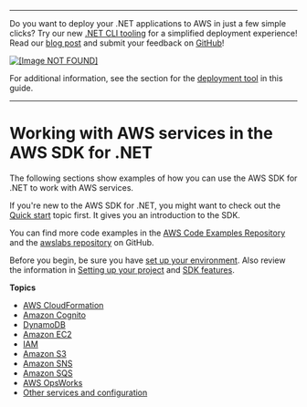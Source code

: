 --------

Do you want to deploy your \.NET applications to AWS in just a few simple clicks? Try our new [\.NET CLI tooling](https://www.nuget.org/packages/AWS.Deploy.CLI/) for a simplified deployment experience\! Read our [blog post](https://aws.amazon.com/blogs/developer/reimagining-the-aws-net-deployment-experience/) and submit your feedback on [GitHub](https://github.com/aws/aws-dotnet-deploy)\!

 [ ![\[Image NOT FOUND\]](http://docs.aws.amazon.com/sdk-for-net/v3/developer-guide/images/BannerButton.png) ](https://github.com/aws/aws-dotnet-deploy/)

For additional information, see the section for the [deployment tool](https://docs.aws.amazon.com/sdk-for-net/v3/developer-guide/deployment-tool.html) in this guide\.

--------

# Working with AWS services in the AWS SDK for \.NET<a name="tutorials-examples"></a>

The following sections show examples of how you can use the AWS SDK for \.NET to work with AWS services\.

If you're new to the AWS SDK for \.NET, you might want to check out the [Quick start](quick-start.md) topic first\. It gives you an introduction to the SDK\.

You can find more code examples in the [AWS Code Examples Repository](https://github.com/awsdocs/aws-doc-sdk-examples/tree/master/dotnetv3) and the [awslabs repository](https://github.com/awslabs/aws-sdk-net-samples) on GitHub\.

Before you begin, be sure you have [set up your environment](net-dg-setup.md)\. Also review the information in [Setting up your project](net-dg-config.md) and [SDK features](net-dg-sdk-features.md)\.

**Topics**
+ [AWS CloudFormation](cloudformation-apis-intro.md)
+ [Amazon Cognito](cognito-apis-intro.md)
+ [DynamoDB](dynamodb-intro.md)
+ [Amazon EC2](ec2-apis-intro.md)
+ [IAM](iam-apis-intro.md)
+ [Amazon S3](s3-apis-intro.md)
+ [Amazon SNS](sns-apis-intro.md)
+ [Amazon SQS](sqs-apis-intro.md)
+ [AWS OpsWorks](opsworks-apis-intro.md)
+ [Other services and configuration](other-apis-intro.md)